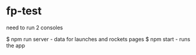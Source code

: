 # fp-test

need to run 2 consoles

$ npm run server - data for launches and rockets pages
$ npm start - runs the app
